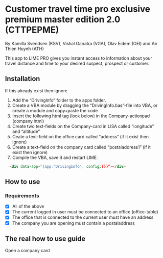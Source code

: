 ﻿# Customer travel time pro exclusive premium master edition 2.0 (CTTPEPME) #
By Kamilla Svendsen (KSV), Vishal Ganatra (VGA), Olav Eidem (OEI) and An Thien Huynh (ATH)

This app to LIME PRO gives you instant access to information about your travel distance and time to your desired suspect, prospect or customer. 

## Installation
If this already exist then ignore

1. Add the “DrivingInfo” folder to the apps folder.
2. Create a VBA module by dragging the “DrivingInfo.bas”-file into VBA, or create a module and copy+paste the code
3. Insert the following html tag (look below) in the Company-actionpad (company.html)
4. Create two text-fields on the Company-card in LISA called “longitude” and “altitude”
5. Ceate a text-field on the office card called “address” (if it exist then ignore)
6. Create a text-field on the company card called “postaladdress1” (if it exist then ignore)
7. Compile the VBA, save it and restart LIME.

```html
  <div data-app=”{app:’DrivingInfo’, config:{}}”></div>
```

## How to use
### Requirements
- [x] All of the above
- [x] The current logged in user must be connected to an office (office-table)
- [x] The office that is connected to the current user must have an address 
- [x] The company you are opening must contain a postaladdress

## The real how to use guide
Open a company card
